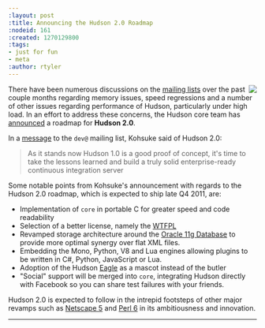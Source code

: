 ```yaml
---
:layout: post
:title: Announcing the Hudson 2.0 Roadmap
:nodeid: 161
:created: 1270129800
:tags:
- just for fun
- meta
:author: rtyler
---
```

<img src="https://web.archive.org/web/*/https://agentdero.cachefly.net/continuousblog/java-evil-edition.png" align="right"/>There have been numerous discussions on the [mailing lists](https://wiki.jenkins.io/display/JENKINS/Mailing%20List) over the past couple months regarding memory issues, speed regressions and a number of other issues regarding performance of Hudson, particularly under high load. In an effort to address these concerns, the Hudson core team has [announced](https://web.archive.org/web/*/https://agentdero.cachefly.net/continuousblog/just-kidding.jpg) a roadmap for **Hudson 2.0**.

In a [message](https://web.archive.org/web/*/https://agentdero.cachefly.net/continuousblog/just-kidding.jpg) to the `dev@` mailing list, Kohsuke said of Hudson 2.0:

> As it stands now Hudson 1.0 is a good proof of concept, it's time to take the lessons learned and build a truly solid enterprise-ready continuous integration server
<!--break-->
Some notable points from Kohsuke's announcement with regards to the Hudson 2.0 roadmap, which is expected to ship late Q4 2011, are:

* Implementation of `core` in portable C for greater speed and code readability
* Selection of a better license, namely the <a id="aptureLink_WU0wj407g6" href="https://en.wikipedia.org/wiki/WTFPL">WTFPL</a>
* Revamped storage architecture around the [Oracle 11g Database](https://www.oracle.com/database/standard_edition.html) to provide more optimal synergy over flat XML files.
* Embedding the Mono, Python, V8 and Lua engines allowing plugins to be written in C#, Python, JavaScript or Lua.
* Adoption of the Hudson [Eagle](https://randomfunnypicture.com/wp2/wp-content/uploads/2009/12/haters-gonna-hate-eagle.jpg) as a mascot instead of the butler
* "Social" support will be merged into `core`, integrating Hudson directly with Facebook so you can share test failures with your friends.

Hudson 2.0 is expected to follow in the intrepid footsteps of other major revamps such as [Netscape 5](https://en.wikipedia.org/wiki/Netscape_5) and <a id="aptureLink_LVKY9sDfJM" href="https://en.wikipedia.org/wiki/Perl%206">Perl 6</a> in its ambitiousness and innovation.

----
